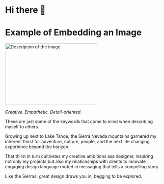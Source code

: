 # Hi there 👋

<body>
    <h1>Example of Embedding an Image</h1>
    <img src="file:///Users/zach/Desktop/81405029_10221685993682162_5528366012308652032_n.jpg" alt="Description of the image" width="300" height="200">
</body>

*Creative. Empathetic. Detail-oriented.*

These are just some of the keywords that come to mind when
describing myself to others. 

Growing up next to Lake Tahoe, the Sierra Nevada mountains garnered my
inherent thirst for adventure, culture, people, and the
next life changing experience beyond the horizon.

That thirst in turn cultivates my creative ambitions asa designer, inspiring not only my projects but also my relationships with clients to innovate engaging design language rooted in messaging that tells a compelling
story. 

Like the Sierras, great design draws you in, begging to be explored.


<!--
**zandrews5390/zandrews5390** is a ✨ _special_ ✨ repository because its `README.md` (this file) appears on your GitHub profile.

Here are some ideas to get you started:

- 🔭 I’m currently working on my Master's Degree in User Experience from ASU.
- 🌱 I’m currently learning HTML and CSS languages to build websites.
- 👯 I’m looking to collaborate on on translating a visual mockup of a website into the proper html/css languages to become an actual website.
- 🤔 I’m looking for help with understanding the world.
- 💬 Ask me about any Taylor Swift song lyrics.
- 📫 How to reach me: email me at zandrews5390@gmail.com or game with me on playstation - my PSN is zandrews5390 (I like consistency).
- 😄 Pronouns: he/him/his
- ⚡ Fun fact: Live Music Junkie and have seen over 200 live music acts 
-->
